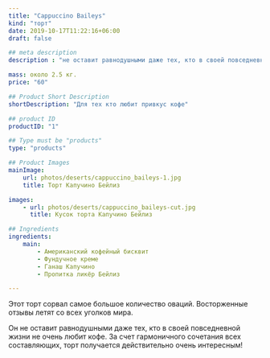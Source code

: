 ```yaml
---
title: "Cappuccino Baileys"
kind: "торт"
date: 2019-10-17T11:22:16+06:00
draft: false

## meta description
description : "не оставит равнодушными даже тех, кто в своей повседневной жизни не очень любит кофе"

mass: около 2.5 кг.
price: "60"

## Product Short Description
shortDescription: "Для тех кто любит привкус кофе"

## product ID
productID: "1"

## Type must be "products"
type: "products"

## Product Images
mainImage:
    url: photos/deserts/cappuccino_baileys-1.jpg
    title: Торт Капучино Бейлиз

images:
    - url: photos/deserts/cappuccino_baileys-cut.jpg
      title: Кусок торта Капучино Бейлиз

## Ingredients
ingredients:
    main:
        - Американский кофейный бисквит
        - Фундучное креме
        - Ганаш Капучино
        - Пропитка ликёр Бейлиз

---
```


Этот торт сорвал самое большое количество оваций.  Восторженные отзывы летят со всех уголков мира.

Он не оставит равнодушными даже тех, кто в своей повседневной жизни не очень любит кофе.
За счет гармоничного сочетания всех составляющих, торт получается действительно очень интересным!
